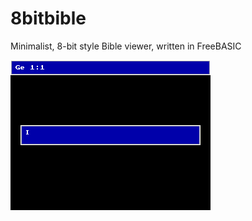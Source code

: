# 8bitbible
Minimalist, 8-bit style Bible viewer, written in FreeBASIC

![Genesis 1:1](genesis_1.1.gif)
